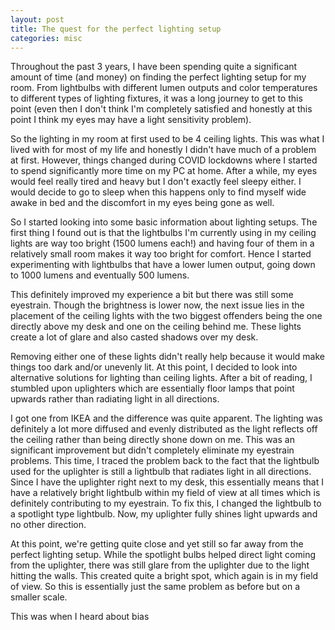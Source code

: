 ```yaml
---
layout: post
title: The quest for the perfect lighting setup
categories: misc
---
```

Throughout the past 3 years, I have been spending quite a significant amount of time (and money) on finding the perfect lighting setup for my room. From lightbulbs with different lumen outputs and color temperatures to different types of lighting fixtures, it was a long journey to get to this point (even then I don't think I'm completely satisfied and honestly at this point I think my eyes may have a light sensitivity problem).

So the lighting in my room at first used to be 4 ceiling lights. This was what I lived with for most of my life and honestly I didn't have much of a problem at first. However, things changed during COVID lockdowns where I started to spend significantly more time on my PC at home. After a while, my eyes would feel really tired and heavy but I don't exactly feel sleepy either. I would decide to go to sleep when this happens only to find myself wide awake in bed and the discomfort in my eyes being gone as well. 

So I started looking into some basic information about lighting setups. The first thing I found out is that the lightbulbs I'm currently using in my ceiling lights are way too bright (1500 lumens each!) and having four of them in a relatively small room makes it way too bright for comfort. Hence I started experimenting with lightbulbs that have a lower lumen output, going down to 1000 lumens and eventually 500 lumens. 

This definitely improved my experience a bit but there was still some eyestrain. Though the brightness is lower now, the next issue lies in the placement of the ceiling lights with the two biggest offenders being the one directly above my desk and one on the ceiling behind me. These lights create a lot of glare and also casted shadows over my desk. 

Removing either one of these lights didn't really help because it would make things too dark and/or unevenly lit. At this point, I decided to look into alternative solutions for lighting than ceiling lights. After a bit of reading, I stumbled upon uplighters which are essentially floor lamps that point upwards rather than radiating light in all directions. 

I got one from IKEA and the difference was quite apparent. The lighting was definitely a lot more diffused and evenly distributed as the light reflects off the ceiling rather than being directly shone down on me. This was an significant improvement but didn't completely eliminate my eyestrain problems. This time,  I traced the problem back to the fact that the lightbulb used for the uplighter is still a lightbulb that radiates light in all directions. Since I have the uplighter right next to my desk, this essentially means that I have a relatively bright lightbulb within my field of view at all times which is definitely contributing to my eyestrain. To fix this, I changed the lightbulb to a spotlight type lightbulb. Now, my uplighter fully shines light upwards and no other direction.

At this point, we're getting quite close and yet still so far away from the perfect lighting setup. While the spotlight bulbs helped direct light coming from the uplighter, there was still glare from the uplighter due to the light hitting the walls. This created quite a bright spot, which again is in my field of view. So this is essentially just the same problem as before but on a smaller scale. 

This was when I heard about bias